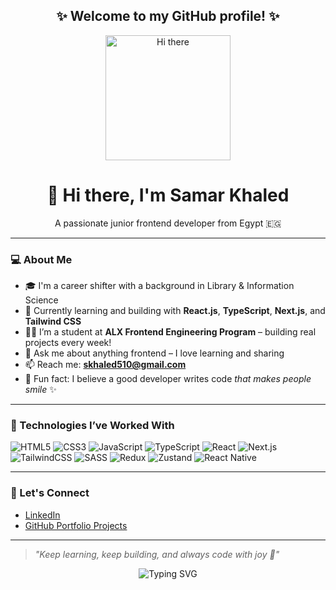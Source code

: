 
<h2 align="center">✨ Welcome to my GitHub profile! ✨</h2>

<p align="center">
  <img src="https://media.giphy.com/media/QTfX9Ejfra3ZmNxh6B/giphy.gif" width="200" alt="Hi there">
</p>


<h1 align="center">👋 Hi there, I'm Samar Khaled</h1>

<p align="center">A passionate junior frontend developer from Egypt 🇪🇬</p>

---

### 💻 About Me

- 🎓 I'm a career shifter with a background in Library & Information Science  
- 🌱 Currently learning and building with **React.js**, **TypeScript**, **Next.js**, and **Tailwind CSS**
- 👩‍💻 I’m a student at **ALX Frontend Engineering Program** – building real projects every week!
- 💬 Ask me about anything frontend – I love learning and sharing
- 📫 Reach me: **skhaled510@gmail.com**
- 🌟 Fun fact: I believe a good developer writes code *that makes people smile* ✨

---

### 🚀 Technologies I’ve Worked With

![HTML5](https://img.shields.io/badge/HTML5-E34F26?style=flat&logo=html5&logoColor=white)
![CSS3](https://img.shields.io/badge/CSS3-1572B6?style=flat&logo=css3&logoColor=white)
![JavaScript](https://img.shields.io/badge/JavaScript-F7DF1E?style=flat&logo=javascript&logoColor=black)
![TypeScript](https://img.shields.io/badge/TypeScript-3178C6?style=flat&logo=typescript&logoColor=white)
![React](https://img.shields.io/badge/React-20232A?style=flat&logo=react&logoColor=61DAFB)
![Next.js](https://img.shields.io/badge/Next.js-black?style=flat&logo=next.js)
![TailwindCSS](https://img.shields.io/badge/Tailwind_CSS-38B2AC?style=flat&logo=tailwind-css&logoColor=white)
![SASS](https://img.shields.io/badge/Sass-hotpink?style=flat&logo=sass&logoColor=white)
![Redux](https://img.shields.io/badge/Redux-593D88?style=flat&logo=redux&logoColor=white)
![Zustand](https://img.shields.io/badge/Zustand-black?style=flat&logo=zustand&logoColor=white)
![React Native](https://img.shields.io/badge/React_Native-20232A?style=flat&logo=react&logoColor=61DAFB)

---

### 🔗 Let's Connect

- [LinkedIn](https://www.linkedin.com/in/samar-khaled2727)
- [GitHub Portfolio Projects](https://github.com/Samarmar2727?tab=repositories)

---

> *"Keep learning, keep building, and always code with joy 💙"*


<p align="center">
  <img src="https://readme-typing-svg.demolab.com/?lines=Welcome+to+my+world+of+code!;Always+learning+something+new!&center=true&width=500&height=40" alt="Typing SVG">
</p>

